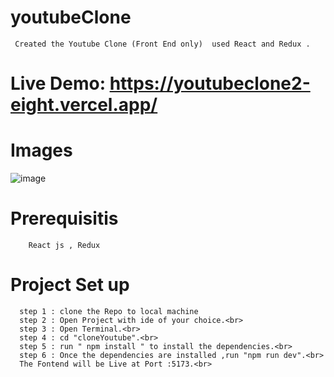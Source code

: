 # youtubeClone
     Created the Youtube Clone (Front End only)  used React and Redux .
# Live Demo: https://youtubeclone2-eight.vercel.app/
# Images 
![image](https://github.com/Parshant679/youtubeClone/assets/54788475/3d45f497-fbd2-472c-8f7b-480d42c13308)

# Prerequisitis
        React js , Redux
        
# Project Set up
      step 1 : clone the Repo to local machine
      step 2 : Open Project with ide of your choice.<br>
      step 3 : Open Terminal.<br>
      step 4 : cd "cloneYoutube".<br>
      step 5 : run " npm install " to install the dependencies.<br>
      step 6 : Once the dependencies are installed ,run "npm run dev".<br>
      The Fontend will be Live at Port :5173.<br>

